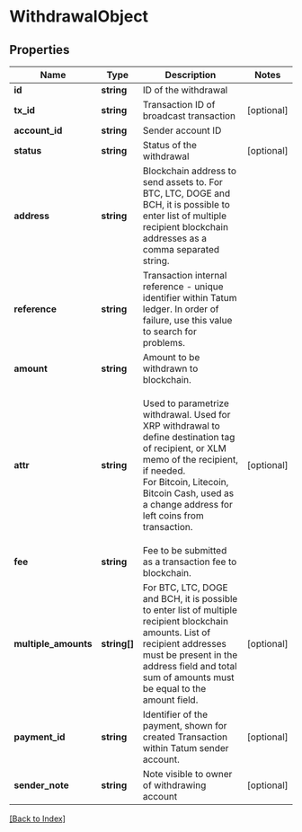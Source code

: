 # WithdrawalObject

## Properties

Name | Type | Description | Notes
------------ | ------------- | ------------- | -------------
**id** | **string** | ID of the withdrawal |
**tx_id** | **string** | Transaction ID of broadcast transaction | [optional]
**account_id** | **string** | Sender account ID |
**status** | **string** | Status of the withdrawal | [optional]
**address** | **string** | Blockchain address to send assets to. For BTC, LTC, DOGE and BCH, it is possible to enter list of multiple recipient blockchain addresses as a comma separated string. |
**reference** | **string** | Transaction internal reference - unique identifier within Tatum ledger. In order of failure, use this value to search for problems. |
**amount** | **string** | Amount to be withdrawn to blockchain. |
**attr** | **string** | <p>Used to parametrize withdrawal. Used for XRP withdrawal to define destination tag of recipient, or XLM memo of the recipient, if needed.<br/> For Bitcoin, Litecoin, Bitcoin Cash, used as a change address for left coins from transaction.</p> | [optional]
**fee** | **string** | Fee to be submitted as a transaction fee to blockchain. |
**multiple_amounts** | **string[]** | For BTC, LTC, DOGE and BCH, it is possible to enter list of multiple recipient blockchain amounts. List of recipient addresses must be present in the address field and total sum of amounts must be equal to the amount field. | [optional]
**payment_id** | **string** | Identifier of the payment, shown for created Transaction within Tatum sender account. | [optional]
**sender_note** | **string** | Note visible to owner of withdrawing account | [optional]

[[Back to Index]](../index.md)
